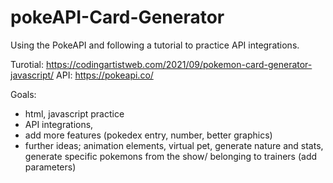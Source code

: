 # pokeAPI-Card-Generator
Using the PokeAPI and following a tutorial to practice API integrations.

Turotial: https://codingartistweb.com/2021/09/pokemon-card-generator-javascript/
API: https://pokeapi.co/

Goals: 
- html, javascript practice
- API integrations,
- add more features (pokedex entry, number, better graphics)
- further ideas; animation elements, virtual pet, generate nature and stats, generate specific pokemons from the show/ belonging to trainers (add parameters)
